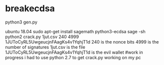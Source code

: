 # breakecdsa

python3 gen.py

ubuntu 18.04
sudo apt-get install sagemath python3-ecdsa
sage -sh
python2 crack.py 1jut.csv 240 4999 1JUToCyRL5UwgeucjnFAagKs4v1YqhjT1d
240 is the nonce bits
4999 is the number of signatures
1jut.csv is the file
1JUToCyRL5UwgeucjnFAagKs4v1YqhjT1d is the evil wallet
#work in progress
i had to use python 2.7 to get crack.py working on my pc
